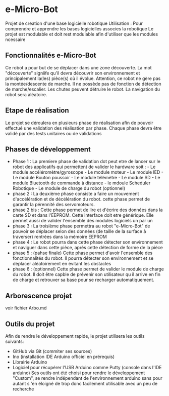 # e-Micro-Bot 
Projet de creation d'une base logicielle robotique 
Utilisation : Pour comprendre et apprendre les bases logicielles associes  la robotique
Le projet est modulable et doit rest modulable afin d'utiliser que les modules ncessaire

## Fonctionnalités e-Micro-Bot
Ce robot a pour but de se déplacer dans une zone découverte.
La mot "découverte" signiife qu'il devra découvrir son environnement et principalement
la(les) pièce(s) où il évolue.
Attention, ce robot ne gère pas la montée/descente de marche. Il ne possède pas de fonction de détection de marche/escalier. Les chutes peuvent détruire le robot.
La navigation du robot sera aléatoire.

## Etape de réalisation
Le projet se déroulera en plusieurs phase de réalisation afin de pouvoir effectué une validation des réalisation par phase. Chaque phase devra être validé par des tests unitaires ou de validations

## Phases de développement
- Phase 1 : 
    La premiere phase de validation dot peut etre de lancer sur le robot des applicatifs qui permettent de valider le hardware soit :
        - Le module accéléromètre/gyroscope
        - Le module moteur
        - Le module lED
        - Le module Bouton poussoir
        - Le module télémètre
        - Le module SD
        - Le module Bluetooth de commande à distance
        - le mdoule Scheduler Robotique
        - Le module de charge du robot (optionnel)
- phase 2 : 
    La deuxième phase consiste a faire un mouvement d'accélération et de décélération du robot. cette phase permet de garantir la pérennité des servomoteurs.
- phase 2 bis :
    Cette phase permet de lire et d'écrire des données dans la carte SD et dans l'EEPROM. Cette interface doit etre générique.
    Elle permet aussi de valider l'ensemble des modules logiciels un par un 
- phase 3 : 
    La troisième phase permettra au robot "e-Micro-Bot" de pouvoir se déplacer selon des données (de taille de la surface à traverser) rentrées dans la mémoire EEPROM
- phase 4 : 
    Le robot pourra dans cette phase détecter son environnement et naviguer dans cette pièce, après cette détection de forme de la pièce
- phase 5 : (pahse finale)
    Cette phase permet d'avoir l'ensemble des fonctionnalités du robot. Il pourra détecter son environnement et se déplacer aléatoirement en évitant les obstacles
- phase 6 : (optionnel)
    Cette phase permet de valider le module de charge du robot. Il doit être capble de prévenir son utilisateur qu il arrive en fin de charge et retrouver sa base pour se recharger automatiquement.
    
## Arborescence projet

voir fichier Arbo.md
    
## Outils du projet
Afin de rendre le développement rapide, le projet utilisera les outils suivants:
- GitHub via Git (commiter ses sources)
- Ino (installation IDE Arduino officiel en prérequis)
- Librairie Arduino
- Logiciel pour récupérer l'USB Arduino comme Putty (console dans l'IDE arduino)
Ses outils ont été choisi pour rendre le développement "Custom", se rendre indépendant de l'environnement arduino sans pour autant s 'en éloigné de trop donc facilement utilisable avec un peu de recherche 